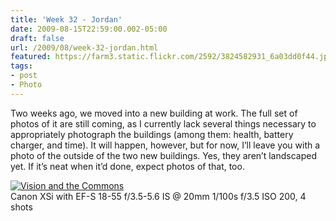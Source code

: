 ```yaml
---
title: 'Week 32 - Jordan'
date: 2009-08-15T22:59:00.002-05:00
draft: false
url: /2009/08/week-32-jordan.html
featured: https://farm3.static.flickr.com/2592/3824582931_6a03dd0f44.jpg
tags: 
- post
- Photo
---
```


Two weeks ago, we moved into a new building at work. The full set of photos of it are still coming, as I currently lack several things necessary to appropriately photograph the buildings (among them: health, battery charger, and time). It will happen, however, but for now, I’ll leave you with a photo of the outside of the two new buildings. Yes, they aren’t landscaped yet. If it’s neat when it’d done, expect photos of that, too.

[![Vision and the Commons](https://farm3.static.flickr.com/2592/3824582931_6a03dd0f44.jpg)](https://www.flickr.com/photos/jhofker/3824582931/ "Vision and the Commons by jhofker, on Flickr")  
Canon XSi with EF-S 18-55 f/3.5-5.6 IS @ 20mm 1/100s f/3.5 ISO 200, 4 shots